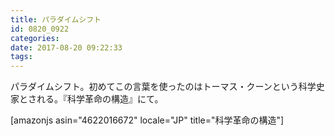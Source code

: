 ```yaml
---
title: パラダイムシフト
id: 0820_0922
categories:
date: 2017-08-20 09:22:33
tags:
---
```


パラダイムシフト。初めてこの言葉を使ったのはトーマス・クーンという科学史家とされる。『科学革命の構造』にて。

[amazonjs asin="4622016672" locale="JP" title="科学革命の構造"]